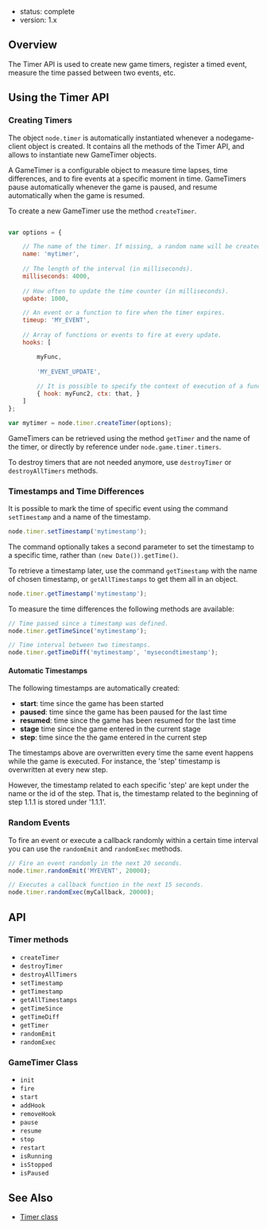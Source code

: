 - status: complete
- version: 1.x

## Overview

The Timer API is used to create new game timers, register a timed
event, measure the time passed between two events, etc.

## Using the Timer API

### Creating Timers

The object `node.timer` is automatically instantiated whenever a
nodegame-client object is created. It contains all the methods of the
Timer API, and allows to instantiate new GameTimer objects.

A GameTimer is a configurable object to measure time lapses, time
differences, and to fire events at a specific moment in
time. GameTimers pause automatically whenever the game is paused, and
resume automatically when the game is resumed.

To create a new GameTimer use the method `createTimer`.

```javascript

var options = {

    // The name of the timer. If missing, a random name will be created.
    name: 'mytimer',
    
    // The length of the interval (in milliseconds).
    milliseconds: 4000,
    
    // How often to update the time counter (in milliseconds). 
    update: 1000,

    // An event or a function to fire when the timer expires.    
    timeup: 'MY_EVENT',
    
    // Array of functions or events to fire at every update.    
    hooks: [

        myFunc,
        
        'MY_EVENT_UPDATE',
        
        // It is possible to specify the context of execution of a function.
        { hook: myFunc2, ctx: that, }
    ]    
};

var mytimer = node.timer.createTimer(options);
```

GameTimers can be retrieved using the method `getTimer` and the name
of the timer, or directly by reference under `node.game.timer.timers`.

To destroy timers that are not needed anymore, use `destroyTimer` or
`destroyAllTimers` methods.

### Timestamps and Time Differences

It is possible to mark the time of specific event using the command
`setTimestamp` and a name of the timestamp.

```javascript
node.timer.setTimestamp('mytimestamp');
```

The command optionally takes a second parameter to set the timestamp
to a specific time, rather than `(new Date()).getTime()`.

To retrieve a timestamp later, use the command `getTimestamp` with the
name of chosen timestamp, or `getAllTimestamps` to get them all in an
object.

```javascript
node.timer.getTimestamp('mytimestamp');
```

To measure the time differences the following methods are available:

```javascript
// Time passed since a timestamp was defined.
node.timer.getTimeSince('mytimestamp');

// Time interval between two timestamps.
node.timer.getTimeDiff('mytimestamp', 'mysecondtimestamp');
```

#### Automatic Timestamps

The following timestamps are automatically created:

* **start**: time since the game has been started
* **paused**: time since the game has been paused for the last time
* **resumed**: time since the game has been resumed for the last time
* **stage** time since the game entered in the current stage  
* **step**: time since the the game entered in the current step

The timestamps above are overwritten every time the same event happens
while the game is executed. For instance, the 'step' timestamp is
overwritten at every new step.

However, the timestamp related to each specific 'step' are kept under
the name or the id of the step. That is, the timestamp related to the
beginning of step 1.1.1 is stored under '1.1.1'.

### Random Events

To fire an event or execute a callback randomly within a certain time
interval you can use the `randomEmit` and `randomExec` methods.

```javascript
// Fire an event randomly in the next 20 seconds.
node.timer.randomEmit('MYEVENT', 20000);

// Executes a callback function in the next 15 seconds.
node.timer.randomExec(myCallback, 20000);
```

## API

### Timer methods

* `createTimer`
* `destroyTimer`
* `destroyAllTimers`
* `setTimestamp`
* `getTimestamp`
* `getAllTimestamps`
* `getTimeSince`
* `getTimeDiff`
* `getTimer`
* `randomEmit`
* `randomExec`

### GameTimer Class

* `init`
* `fire`
* `start`
* `addHook`
* `removeHook`
* `pause`
* `resume`
* `stop`
* `restart`
* `isRunning`
* `isStopped`
* `isPaused`


## See Also

* [Timer class](https://github.com/nodeGame/nodegame-client/blob/master/lib/core/Timer.js)
